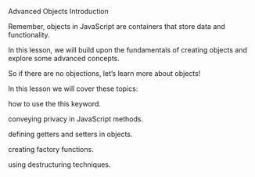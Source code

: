 Advanced Objects Introduction

Remember, objects in JavaScript are containers that store
data and functionality.

In this lesson, we will build upon the fundamentals of creating objects and
explore some advanced concepts.

So if there are no objections, let’s learn more about objects!

In this lesson we will cover these topics:

how to use the this keyword.

conveying privacy in JavaScript methods.

defining getters and setters in objects.

creating factory functions.

using destructuring techniques.
